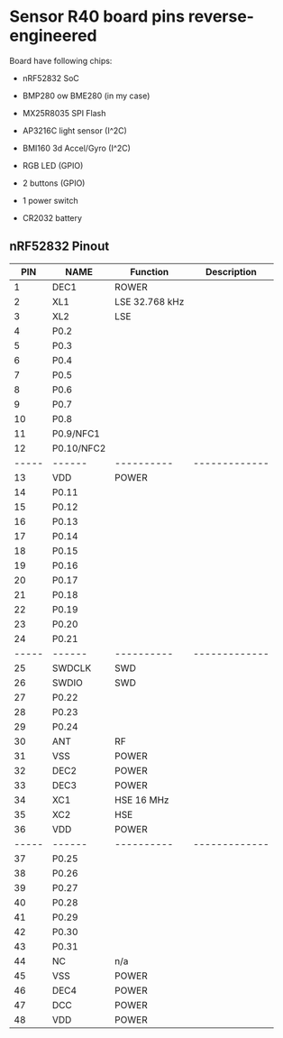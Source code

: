 Sensor R40 board pins reverse-engineered
========================================

Board have following chips:

- nRF52832 SoC
- BMP280 ow BME280 (in my case)
- MX25R8035 SPI Flash
- AP3216C light sensor (I^2C)
- BMI160 3d Accel/Gyro (I^2C)
- RGB LED (GPIO)

- 2 buttons (GPIO)
- 1 power switch
- CR2032 battery


nRF52832 Pinout
---------------

| PIN | NAME | Function | Description |
|-----|------|----------|-------------|
|   1 | DEC1 | ROWER | |
|   2 | XL1  | LSE 32.768 kHz | |
|   3 | XL2  | LSE | |
|   4 | P0.2 | | |
|   5 | P0.3 | | |
|   6 | P0.4 | | |
|   7 | P0.5 | | |
|   8 | P0.6 | | |
|   9 | P0.7 | | |
|  10 | P0.8 | | |
|  11 | P0.9/NFC1 | | |
|  12 | P0.10/NFC2 | | |
|-----|------|----------|-------------|
|  13 | VDD | POWER | |
|  14 | P0.11 | | |
|  15 | P0.12 | | |
|  16 | P0.13 | | |
|  17 | P0.14 | | |
|  18 | P0.15 | | |
|  19 | P0.16 | | |
|  20 | P0.17 | | |
|  21 | P0.18 | | |
|  22 | P0.19 | | |
|  23 | P0.20 | | |
|  24 | P0.21 | | |
|-----|------|----------|-------------|
|  25 | SWDCLK | SWD | |
|  26 | SWDIO | SWD | |
|  27 | P0.22 | | |
|  28 | P0.23 | | |
|  29 | P0.24 | | |
|  30 | ANT | RF | |
|  31 | VSS | POWER | |
|  32 | DEC2 | POWER | |
|  33 | DEC3 | POWER | |
|  34 | XC1 | HSE 16 MHz | |
|  35 | XC2 | HSE |
|  36 | VDD | POWER | |
|-----|------|----------|-------------|
|  37 | P0.25 | | |
|  38 | P0.26 | | |
|  39 | P0.27 | | |
|  40 | P0.28 | | |
|  41 | P0.29 | | |
|  42 | P0.30 | | |
|  43 | P0.31 | | |
|  44 | NC | n/a | |
|  45 | VSS | POWER | |
|  46 | DEC4 | POWER | |
|  47 | DCC | POWER | |
|  48 | VDD | POWER | |
